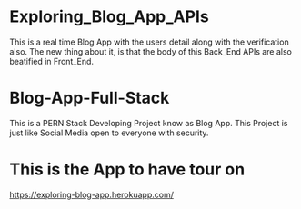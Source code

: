 # Exploring_Blog_App_APIs
This is a real time Blog App with the users detail along with the verification also. The new thing about it, is that the body of this Back_End APIs are also beatified in Front_End.

# Blog-App-Full-Stack
This is a PERN Stack Developing Project know as Blog App. This Project is just like Social Media open to everyone with security.

# This is the App to have tour on
https://exploring-blog-app.herokuapp.com/